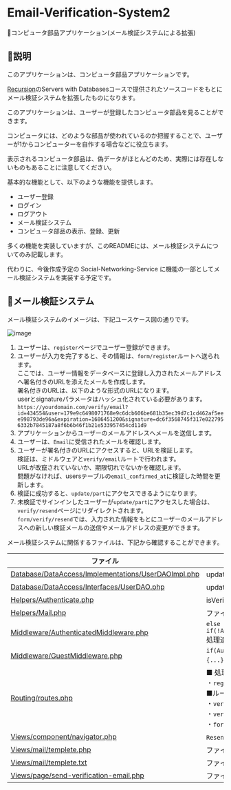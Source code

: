# Email-Verification-System2
📩コンピュータ部品アプリケーション(メール検証システムによる拡張)

## 📝説明
このアプリケーションは、コンピュータ部品アプリケーションです。

[Recursion](https://recursionist.io/)のServers with Databasesコースで提供されたソースコードをもとにメール検証システムを拡張したものになります。

このアプリケーションは、ユーザーが登録したコンピュータ部品を見ることができます。

コンピュータには、どのような部品が使われているのか把握することで、ユーザーが1からコンピューターを自作する場合などに役立ちます。

表示されるコンピュータ部品は、偽データがほとんどのため、実際には存在しないものもあることに注意してください。

基本的な機能として、以下のような機能を提供します。

- ユーザー登録
- ログイン
- ログアウト
- メール検証システム
- コンピュータ部品の表示、登録、更新

多くの機能を実装していますが、このREADMEには、メール検証システムについてのみ記載します。

代わりに、今後作成予定の Social-Networking-Service に機能の一部としてメール検証システムを実装する予定です。

## 🚀メール検証システム

メール検証システムのイメージは、下記ユースケース図の通りです。

![image](https://github.com/Aki158/Email-Verification-System/assets/119317071/8dc1a888-d6cd-4ac9-af3e-c21b1f6e6957)

1. ユーザーは、`register`ページでユーザー登録ができます。
2. ユーザーが入力を完了すると、その情報は、`form/register`ルートへ送られます。<br>ここでは、ユーザー情報をデータベースに登録し入力されたメールアドレスへ署名付きのURLを添えたメールを作成します。<br>署名付きのURLは、以下のような形式のURLになります。<br>userとsignatureパラメータはハッシュ化されている必要があります。<br>`https://yourdomain.com/verify/email?id=434554&user=179e9c6498071768e9c6dcb606be681b35ec39d7c1cd462af5eee998793de96a&expiration=1686451200&signature=dc6f3568745f317e0227956332b7845187a8f6b6b46f1b21e533957454cd11d9`
3. アプリケーションからユーザーのメールアドレスへメールを送信します。
4. ユーザーは、`Email`に受信されたメールを確認します。
5. ユーザーが署名付きのURLにアクセスすると、URLを検証します。<br>検証は、ミドルウェアと`verify/email`ルートで行われます。<br>URLが改竄されていないか、期限切れでないかを確認します。<br>問題がなければ、usersテーブルの`email_confirmed_at`に検証した時間を更新します。
6. 検証に成功すると、`update/part`にアクセスできるようになります。
7. 未検証でサインインしたユーザーが`update/part`にアクセスした場合は、`verify/resend`ページにリダイレクトされます。<br>`form/verify/resend`では、入力された情報をもとにユーザーのメールアドレスへの新しい検証メールの送信やメールアドレスの変更ができます。

メール検証システムに関係するファイルは、下記から確認することができます。

| ファイル | 変更点 |
| ------- | ------- |
| [Database/DataAccess/Implementations/UserDAOImpl.php](https://github.com/Aki158/Email-Verification-System/blob/main/Database/DataAccess/Implementations/UserDAOImpl.php) | update関数追加 |
| [Database/DataAccess/Interfaces/UserDAO.php](https://github.com/Aki158/Email-Verification-System/blob/main/Database/DataAccess/Interfaces/UserDAO.php) | update関数追加 |
| [Helpers/Authenticate.php](https://github.com/Aki158/Email-Verification-System/blob/main/Helpers/Authenticate.php) | isVerificationEmail関数追加 |
| [Helpers/Mail.php](https://github.com/Aki158/Email-Verification-System/blob/main/Helpers/Mail.php) | ファイル追加 |
| [Middleware/AuthenticatedMiddleware.php](https://github.com/Aki158/Email-Verification-System/blob/main/Middleware/AuthenticatedMiddleware.php) | `else if(!Authenticate::isVerificationEmail())`処理追加 |
| [Middleware/GuestMiddleware.php](https://github.com/Aki158/Email-Verification-System/blob/main/Middleware/GuestMiddleware.php) | `if(Authenticate::isVerificationEmail()){...}else{...}`処理追加 |
| [Routing/routes.php](https://github.com/Aki158/Email-Verification-System/blob/main/Routing/routes.php) | ■ 処理追加<br>・`register`<br>■ルート追加<br>・`verify/email`<br>・`verify/resend`<br>・`form/verify/resend` |
| [Views/component/navigator.php](https://github.com/Aki158/Email-Verification-System/blob/main/Views/component/navigator.php) | `Resend`のリンク追加 |
| [Views/mail/templete.php](https://github.com/Aki158/Email-Verification-System/blob/main/Views/mail/templete.php) | ファイル追加 |
| [Views/mail/templete.txt](https://github.com/Aki158/Email-Verification-System/blob/main/Views/mail/templete.txt) | ファイル追加 |
| [Views/page/send-verification-email.php](https://github.com/Aki158/Email-Verification-System/blob/main/Views/page/send-verification-email.php) | ファイル追加 |
